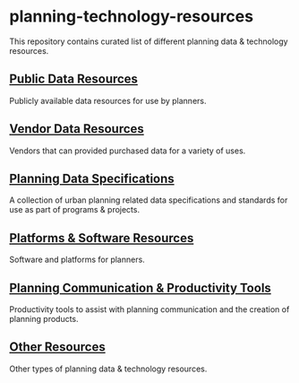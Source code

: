 # planning-technology-resources
This repository contains curated list of different planning data &amp; technology resources.

## [Public Data Resources](./resource_pages/PublicDataResources.md)
Publicly available data resources for use by planners. 

## [Vendor Data Resources](./resource_pages/VendorDataResources.md)
Vendors that can provided purchased data for a variety of uses. 

## [Planning Data Specifications](./resource_pages/PlanningDataSpecifications.md)
A collection of urban planning related data specifications and standards for use as part of programs & projects. 


## [Platforms & Software Resources](./resource_pages/PlatformsSoftwareResources.md)
Software and platforms for planners. 

## [Planning Communication & Productivity Tools](./resource_pages/PlanningCommunicationProductivityResources.md)
Productivity tools to assist with planning communication and the creation of planning products. 

## [Other Resources](./resource_pages/OtherResources.md)
Other types of planning data & technology resources. 
